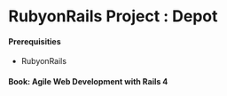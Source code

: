# RubyonRails Project : Depot

#### Prerequisities

* RubyonRails

#### Book: Agile Web Development with Rails 4
